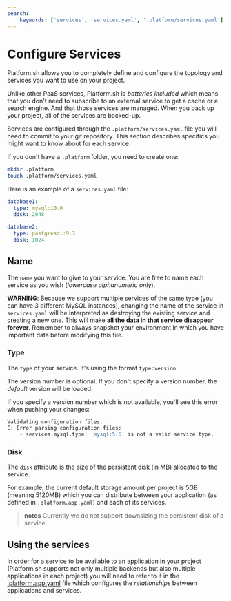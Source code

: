 ```yaml
---
search:
    keywords: ['services', 'services.yaml', '.platform/services.yaml']
---
```


# Configure Services

Platform.sh allows you to completely define and configure the topology
and services you want to use on your project.

Unlike other PaaS services, Platform.sh is *batteries included* which means
that you don't need to subscribe to an external service to get a cache or
a search engine. And that those services are managed. When you back up your
project, all of the services are backed-up.

Services are configured through the `.platform/services.yaml`
file you will need to commit to your git repository. This section describes
specifics you might want to know about for each service.

If you don't have a `.platform` folder, you need to create one:

```bash
mkdir .platform
touch .platform/services.yaml
```

Here is an example of a `services.yaml` file:

```yaml
database1:
  type: mysql:10.0
  disk: 2048

database2:
  type: postgresql:9.3
  disk: 1024
```

## Name

The `name` you want to give to your service. You are free to name each service as you wish
(*lowercase alphanumeric only*).

**WARNING**: Because we support multiple services of the same type (you can have 3 different MySQL instances), changing the name of the service in ``services.yaml`` will be interpreted as destroying the existing service and creating a new one. This will make **all the data in that service disappear forever**. Remember to always snapshot your environment in which you have important data before modifying this file.

### Type

The `type` of your service. It's using the format ``type:version``.

The version number is optional. If you don't specify a version number, the *default* version will be loaded.

If you specify a version number which is not available, you'll see this error when pushing your changes:

```bash
Validating configuration files.
E: Error parsing configuration files:
    - services.mysql.type: 'mysql:5.6' is not a valid service type.
```

### Disk

The `disk` attribute is the size of the persistent disk (in MB) allocated to the service.

For example, the current default storage amount per project is 5GB (meaning 5120MB) which you can distribute between your application (as defined in `.platform.app.yaml`) and each of its services.

> **notes**
> Currently we do not support downsizing the persistent disk of a service.

## Using the services

In order for a service to be available to an application in your project (Platform.sh supports not only multiple backends but also multiple applications in each project) you will need to refer to it in the [.platform.app.yaml](/configuration/app-containers.md) file which configures the *relationships* between applications and services.
